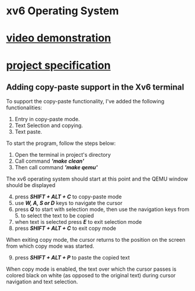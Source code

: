 # xv6 Operating System


# [video demonstration](https://drive.google.com/file/d/1W80GeFmxveAfJZDpjegqjH1-Ki-OzZiL/view?usp=drive_link)

# [project specification](OS-Domaći1.pdf)

## Adding copy-paste support in the Xv6 terminal

To support the copy-paste functionality, I've added the following functionalities:
1. 	Entry in copy-paste mode.	
2.	Text Selection and copying.
3. 	Text paste.

To start the program, follow the steps below:

1. Open the terminal in project's directory
2. Call command ***'make clean'***
3. Then call command ***'make qemu'***

The xv6 operating system should start at this point and the QEMU window should be displayed

4. press ***SHIFT + ALT + C*** to copy-paste mode
5. use ***W, A, S or D*** keys to navigate the cursor
6. press ***Q*** to start with selection mode, then use the navigation keys from 5. to select the text to be copied
7. when text is selected press ***E*** to exit selection mode
8. press ***SHIFT + ALT + C*** to exit copy mode

When exiting copy mode, the cursor returns to the position on the screen from which copy mode was started.

9. press ***SHIFT + ALT + P*** to paste the copied text

When copy mode is enabled, the text over which the cursor passes is colored black on white (as opposed to the original text) during cursor navigation and text selection.
